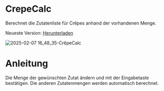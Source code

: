 # CrepeCalc
Berechnet die Zutatenliste für Crêpes anhand der vorhandenen Menge.

Neueste Version: <a href="https://github.com/Alsweider/CrepeCalc/releases/latest">Herunterladen</a>

![2025-02-07 16_48_35-CrêpeCalc](https://github.com/user-attachments/assets/00770384-11bb-4877-890e-e27e8918cf9c)

# Anleitung

Die Menge der gewünschten Zutat ändern und mit der Eingabetaste bestätigen. Die anderen Zutatenmengen werden automatisch berechnet.
